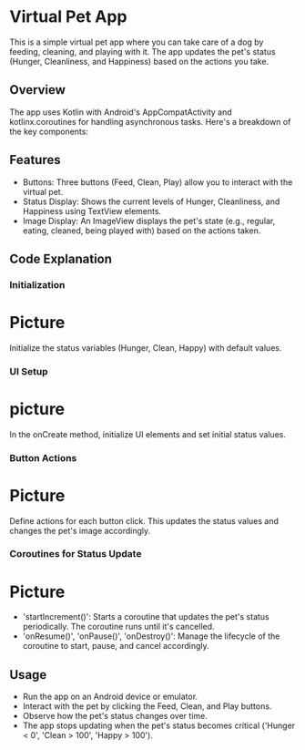 # Virtual Pet App
This is a simple virtual pet app where you can take care of a dog by feeding, cleaning, and playing with it. The app updates the pet's status (Hunger, Cleanliness, and Happiness) based on the actions you take.

## Overview
The app uses Kotlin with Android's AppCompatActivity and kotlinx.coroutines for handling asynchronous tasks. Here's a breakdown of the key components:

## Features
- Buttons: Three buttons (Feed, Clean, Play) allow you to interact with the virtual pet.
- Status Display: Shows the current levels of Hunger, Cleanliness, and Happiness using TextView elements.
- Image Display: An ImageView displays the pet's state (e.g., regular, eating, cleaned, being played with) based on the actions taken.

## Code Explanation
### Initialization
# Picture
Initialize the status variables (Hunger, Clean, Happy) with default values.

### UI Setup

# picture
In the onCreate method, initialize UI elements and set initial status values.

### Button Actions
# Picture
Define actions for each button click. This updates the status values and changes the pet's image accordingly.

### Coroutines for Status Update
# Picture

- 'startIncrement()': Starts a coroutine that updates the pet's status periodically. The coroutine runs until it's cancelled.
- 'onResume()', 'onPause()', 'onDestroy()': Manage the lifecycle of the coroutine to start, pause, and cancel accordingly.
## Usage
- Run the app on an Android device or emulator.
- Interact with the pet by clicking the Feed, Clean, and Play buttons.
- Observe how the pet's status changes over time.
- The app stops updating when the pet's status becomes critical ('Hunger < 0', 'Clean > 100', 'Happy > 100').